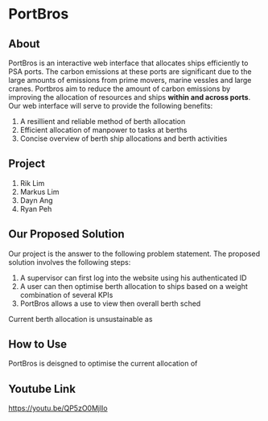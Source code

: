 # PortBros
## About
PortBros is an interactive web interface that allocates ships efficiently to PSA ports. The carbon emissions at these ports are significant due to the large amounts of emissions from prime movers, marine vessles and large cranes. Portbros aim to reduce the amount of carbon emissions by improving the allocation of resources and ships **within and across ports**. Our web interface will serve to provide the following benefits: 
1. A resillient and reliable method of berth allocation
2. Efficient allocation of manpower to tasks at berths
3. Concise overview of berth ship allocations and berth activities

## Project
1. Rik Lim
2. Markus Lim
3. Dayn Ang
4. Ryan Peh

## Our Proposed Solution
Our project is the answer to the following problem statement. The proposed solution involves the following steps:
1. A supervisor can first log into the website using his authenticated ID
2. A user can then optimise berth allocation to ships based on a weight combination of several KPIs
3. PortBros allows a use to view then overall berth sched

Current berth allocation is unsustainable as 


## How to Use
PortBros is deisgned to optimise the current allocation of 

## Youtube Link
https://youtu.be/QP5zO0Mjllo
